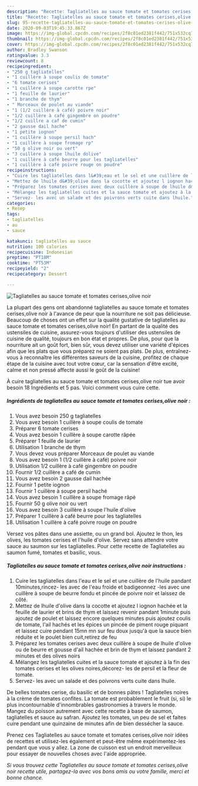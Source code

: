 ```yaml
---
description: "Recette: Tagliatelles au sauce tomate et tomates cerises,olive noir"
title: "Recette: Tagliatelles au sauce tomate et tomates cerises,olive noir"
slug: 95-recette-tagliatelles-au-sauce-tomate-et-tomates-cerises-olive-noir
date: 2020-09-03T19:45:33.867Z
image: https://img-global.cpcdn.com/recipes/2f8c01ed2381f442/751x532cq70/tagliatelles-au-sauce-tomate-et-tomates-cerisesolive-noir-photo-principale-de-la-recette.jpg
thumbnail: https://img-global.cpcdn.com/recipes/2f8c01ed2381f442/751x532cq70/tagliatelles-au-sauce-tomate-et-tomates-cerisesolive-noir-photo-principale-de-la-recette.jpg
cover: https://img-global.cpcdn.com/recipes/2f8c01ed2381f442/751x532cq70/tagliatelles-au-sauce-tomate-et-tomates-cerisesolive-noir-photo-principale-de-la-recette.jpg
author: Bradley Swanson
ratingvalue: 3.3
reviewcount: 8
recipeingredient:
- "250 g tagliatelles"
- "1 cuillère à soupe coulis de tomate"
- "6 tomate cerises"
- "1 cuillère à soupe carotte rpe"
- "1 feuille de laurier"
- "1 branche de thym"
- " Morceaux de poulet au viande"
- "1 (1/2 cuillère à café) poivre noir"
- "1/2 cuillère à café gingembre on poudre"
- "1/2 cuillre a caf de cumin"
- "2 gausse dail hache"
- "1 petite iognon"
- "1 cuillère à soupe persil hach"
- "1 cuillère à soupe fromage rp"
- "50 g olive noir ou vert"
- "3 cuillère à soupe lhuile dolive"
- "1 cuillère à café beurre pour les tagliatelles"
- "1 cuillère à café poivre rouge on poudre"
recipeinstructions:
- "Cuire les tagliatelles dans l&#39;eau et le sel et une cuillère de l&#39;huile pandant 10minutes,rincez- les avec de l&#39;eau froide et badigeonnez -les avec une cuillère à soupe de beurre fondu et pincée de poivre noir et laissez de côté."
- "Mettez de lhuile d&#39;olive dans la cocotte et ajoutez l iognon hachée et la feuille de laurier et brins de thym et laissez revenir pandant 1minute puis ajoutez de poulet et laissez encore quelques minutes puis ajoutez coulis de tomate, l&#39;ail hachés et les épices un pincée de piment rouge piquant et laissez cuire pendant 15mn mn sur feu doux jusqu&#39;à que la sauce bien réduite et le poulet bien cuit,retirez de feu"
- "Préparez les tomates cerises avec deux cuillère à soupe de lhuile d&#39;olive ou de beurre et gousse d&#39;ail hachée et brin de thym et laissez pandant 2 minutes et des olives noirs"
- "Mélangez les tagliatelles cuites et la sauce tomate et ajoutez à la fin des tomates cerises et les olives noires,décorez- les de persil et la fleur de tomate."
- "Servez- les avec un salade et des poivrons verts cuite dans lhuile."
categories:
- Resep
tags:
- tagliatelles
- au
- sauce

katakunci: tagliatelles au sauce 
nutrition: 100 calories
recipecuisine: Indonesian
preptime: "PT18M"
cooktime: "PT53M"
recipeyield: "2"
recipecategory: Dessert

---
```



![Tagliatelles au sauce tomate et tomates cerises,olive noir](https://img-global.cpcdn.com/recipes/2f8c01ed2381f442/751x532cq70/tagliatelles-au-sauce-tomate-et-tomates-cerisesolive-noir-photo-principale-de-la-recette.jpg)

La plupart des gens ont abandonné tagliatelles au sauce tomate et tomates cerises,olive noir à l'avance de peur que la nourriture ne soit pas délicieuse. Beaucoup de choses ont un effet sur la qualité gustative de tagliatelles au sauce tomate et tomates cerises,olive noir! En partant de la qualité des ustensiles de cuisine, assurez-vous toujours d'utiliser des ustensiles de cuisine de qualité, toujours en bon état et propres. De plus, pour que la nourriture ait un goût fort, bien sûr, vous devez utiliser une variété d'épices afin que les plats que vous préparez ne soient pas plats. De plus, entraînez-vous à reconnaître les différentes saveurs de la cuisine, profitez de chaque étape de la cuisine avec tout votre cœur, car la sensation d'être excité, calme et non pressé affecte aussi le goût de la cuisine!

<!--inarticleads1-->

À cuire tagliatelles au sauce tomate et tomates cerises,olive noir tue avoir besoin 18 Ingrédients et 5 pas. Voici comment vous cuire cette.

##### Ingrédients de tagliatelles au sauce tomate et tomates cerises,olive noir :

1. Vous avez besoin 250 g tagliatelles
1. Vous avez besoin 1 cuillère à soupe coulis de tomate
1. Préparer 6 tomate cerises
1. Vous avez besoin 1 cuillère à soupe carotte râpée
1. Préparer 1 feuille de laurier
1. Utilisation 1 branche de thym
1. Vous devez vous préparer  Morceaux de poulet au viande
1. Vous avez besoin 1 (1/2 cuillère à café) poivre noir
1. Utilisation 1/2 cuillère à café gingembre on poudre
1. Fournir 1/2 cuillère a café de cumin
1. Vous avez besoin 2 gausse dail hachée
1. Fournir 1 petite iognon
1. Fournir 1 cuillère à soupe persil haché
1. Vous avez besoin 1 cuillère à soupe fromage râpé
1. Fournir 50 g olive noir ou vert
1. Vous avez besoin 3 cuillère à soupe l&#39;huile d&#39;olive
1. Préparer 1 cuillère à café beurre pour les tagliatelles
1. Utilisation 1 cuillère à café poivre rouge on poudre


Versez vos pâtes dans une assiette, ou un grand bol. Ajoutez le thon, les olives, les tomates cerises et l&#39;huile d&#39;olive. Servez sans attendre votre sauce au saumon sur les tagliatelles. Pour cette recette de Tagliatelles au saumon fumé, tomates et basilic, vous. 

<!--inarticleads2-->

##### Tagliatelles au sauce tomate et tomates cerises,olive noir instructions :

1. Cuire les tagliatelles dans l&#39;eau et le sel et une cuillère de l&#39;huile pandant 10minutes,rincez- les avec de l&#39;eau froide et badigeonnez -les avec une cuillère à soupe de beurre fondu et pincée de poivre noir et laissez de côté.
1. Mettez de lhuile d&#39;olive dans la cocotte et ajoutez l iognon hachée et la feuille de laurier et brins de thym et laissez revenir pandant 1minute puis ajoutez de poulet et laissez encore quelques minutes puis ajoutez coulis de tomate, l&#39;ail hachés et les épices un pincée de piment rouge piquant et laissez cuire pendant 15mn mn sur feu doux jusqu&#39;à que la sauce bien réduite et le poulet bien cuit,retirez de feu
1. Préparez les tomates cerises avec deux cuillère à soupe de lhuile d&#39;olive ou de beurre et gousse d&#39;ail hachée et brin de thym et laissez pandant 2 minutes et des olives noirs
1. Mélangez les tagliatelles cuites et la sauce tomate et ajoutez à la fin des tomates cerises et les olives noires,décorez- les de persil et la fleur de tomate.
1. Servez- les avec un salade et des poivrons verts cuite dans lhuile.


De belles tomates cerise, du basilic et de bonnes pâtes ! Tagliatelles noires à la crème de tomates confites. La tomate est probablement le fruit (si, si) le plus incontournable d&#39;innombrables gastronomies à travers le monde. Mangez du poisson autrement avec cette recette à base de saumon, tagliatelles et sauce au safran. Ajoutez les tomates, un peu de sel et faites cuire pendant une quinzaine de minutes afin de bien dessécher la sauce. 

<!--inarticleads1-->

<p>
Prenez ces Tagliatelles au sauce tomate et tomates cerises,olive noir idées de recettes et utilisez-les également et peut-être même expérimentez-les pendant que vous y allez. La zone de cuisson est un endroit merveilleux pour essayer de nouvelles choses avec l'aide appropriée.
</p>

<p>
<i>Si vous trouvez cette Tagliatelles au sauce tomate et tomates cerises,olive noir recette utile, partagez-la avec vos bons amis ou votre famille, merci et bonne chance.</i>
</p>
